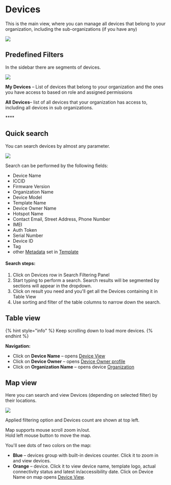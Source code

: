 # Devices

This is the main view, where you can manage all devices that belong to your organization, including the sub-organizations \(if you have any\)

![](https://user-images.githubusercontent.com/72824404/120637733-ecec6600-c477-11eb-9aff-24dbddbcb29a.png)

## Predefined Filters

In the sidebar there are segments of devices. 

![](https://user-images.githubusercontent.com/72824404/120638891-68024c00-c479-11eb-8fa0-adc2f1644392.png)

**My Devices** – List of devices that belong to your organization and the ones you have access to based on role and assigned permissions

**All** **Devices**– list of all devices that your organization has access to, including all devices in sub organizations.  

\*\*\*\*

## Quick search

You can search devices by almost any parameter. 

![](../../.gitbook/assets/quick-search.gif)

Search can be performed by the following fields:

* Device Name
* ICCID
* Firmware Version
* Organization Name
* Device Model
* Template Name
* Device Owner Name
* Hotspot Name
* Contact Email, Street Address, Phone Number
* IMEI
* Auth Token
* Serial Number
* Device ID
* Tag
* other [Metadata](device-profile/metadata.md) set in [Template](../../concepts/device-template.md)

#### Search steps:

1. Click on Devices row in Search Filtering Panel
2. Start typing to perform a search. Search results will be segmented by sections will appear in the dropdown. 
3. Click on result you need and you'll get all the Devices containing it in Table View
4. Use sorting and filter of the table columns to narrow down the search.

## Table view

{% hint style="info" %}
Keep scrolling down to load more devices.
{% endhint %}

**Navigation:**

* Click on **Device Name** – opens [Device View](device-profile/)
* Click on **Device Owner** – opens [Device Owner profile]()
* Click on **Organization Name** – opens device [Organization]()

## Map view

Here you can search and view Devices \(depending on selected filter\) by their locations.

![](https://user-images.githubusercontent.com/72824404/120645490-28d7f900-c481-11eb-8ea5-189ee5095ec3.png)

Applied filtering option and Devices count are shown at top left.

Map supports mouse scroll zoom in/out.  
Hold left mouse button to move the map.

You'll see dots of two colors on the map:

* **Blue** – devices group with built-in devices counter. Click it to zoom in and view devices.
* **Orange** – device. Click it to view device name, template logo, actual connectivity status and latest in/accessibility date. Click on Device Name on map opens [Device View](device-profile/).

